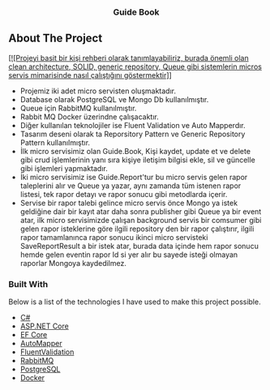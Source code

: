 <div align="center">
<h3 align="center">Guide Book</h3>
</div>


<!-- ABOUT THE PROJECT -->
## About The Project
<a href="https://github.com/edipgenc/guide">
   [![Projeyi basit bir kişi rehberi olarak tanımlayabiliriz, burada önemli olan clean architecture, SOLID, generic repository, Queue gibi sistemlerin micros servis mimarisinde nasıl çalıştığını göstermektir]]
</a>

 
<div>
<p>
<ul>
<li>
 Projemiz iki adet micro servisten oluşmaktadır.
 </li>
<li>
 Database olarak PostgreSQL ve Mongo Db kullanılmıştır.
</li>
 <li>
Queue için RabbitMQ kullanılmıştır.
 </li>
<li>
Rabbit MQ Docker üzerindne çalışacaktır.
</li>
<li>
Diğer kullanılan teknolojiler ise Fluent Validation ve Auto Mapperdır.
</li> 
<li>
Tasarım deseni olarak ta Reporsitory Pattern ve Generic Repository Pattern kullanılmıştır.
</li>
<li>
İlk micro servisimiz olan Guide.Book, Kişi kaydet, update et ve delete gibi crud işlemlerinin yanı sıra kişiye iletişim bilgisi ekle, sil ve güncelle gibi işlemleri yapmaktadır.
</li>
<li>
 İki micro servisimiz ise Guide.Report'tur bu micro servis gelen rapor taleplerini alır ve Queue ya yazar, aynı zamanda tüm istenen rapor listesi, tek rapor detayı ve rapor sonucu gibi metodlarda içerir.
 </li>
<li>
 Servise bir rapor talebi gelince micro servis önce Mongo ya istek geldiğine dair bir kayıt atar daha sonra publisher gibi Queue ya bir event atar, ilk micro servisimizde çalışan background servis bir comsumer gibi gelen rapor isteklerine göre ilgili repository den bir rapor çalıştırır, ilgili rapor tamamlanınca rapor sonucu ikinci micro servisteki SaveReportResult a bir istek atar, burada data içinde hem rapor sonucu hemde gelen eventin rapor Id si yer alır bu sayede isteği olmayan raporlar Mongoya kaydedilmez.
</li>


 
</ul>
</p>
</div>


### Built With

Below is a list of the technologies I have used to make this project possible.

* [C#](https://docs.microsoft.com/en-us/dotnet/csharp/)
* [ASP.NET Core](https://docs.microsoft.com/en-us/aspnet/core/introduction-to-aspnet-core?view=aspnetcore-6.0)
* [EF Core](https://docs.microsoft.com/en-us/ef/core/)
* [AutoMapper](https://github.com/AutoMapper/AutoMapper)
* [FluentValidation](https://docs.fluentvalidation.net/en/latest/)
* [RabbitMQ](https://www.rabbitmq.com/)
* [PostgreSQL](https://www.postgresql.org/)
* [Docker](https://docker.com/)

